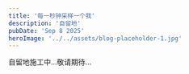 ```yaml
---
title: '每一秒钟采样一个我'
description: '自留地'
pubDate: 'Sep 8 2025'
heroImage: '../../assets/blog-placeholder-1.jpg'
---
```


自留地施工中...敬请期待...